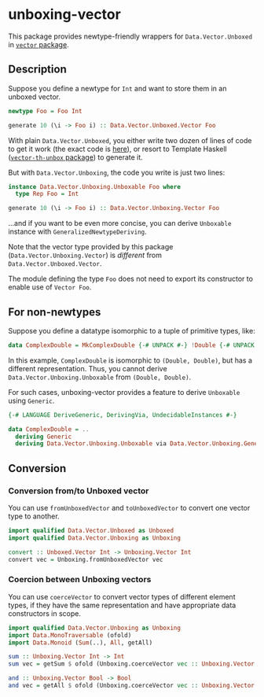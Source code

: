 # unboxing-vector

This package provides newtype-friendly wrappers for `Data.Vector.Unboxed` in [`vector` package](http://hackage.haskell.org/package/vector).

## Description

Suppose you define a newtype for `Int` and want to store them in an unboxed vector.

```haskell
newtype Foo = Foo Int

generate 10 (\i -> Foo i) :: Data.Vector.Unboxed.Vector Foo
```

With plain `Data.Vector.Unboxed`, you either write two dozen of lines of code to get it work (the exact code is [here](test/Foo.hs)), or resort to Template Haskell ([`vector-th-unbox` package](http://hackage.haskell.org/package/vector-th-unbox)) to generate it.

But with `Data.Vector.Unboxing`, the code you write is just two lines:

```haskell
instance Data.Vector.Unboxing.Unboxable Foo where
  type Rep Foo = Int

generate 10 (\i -> Foo i) :: Data.Vector.Unboxing.Vector Foo
```

...and if you want to be even more concise, you can derive `Unboxable` instance with `GeneralizedNewtypeDeriving`.

Note that the vector type provided by this package (`Data.Vector.Unboxing.Vector`) is *different* from `Data.Vector.Unboxed.Vector`.

The module defining the type `Foo` does not need to export its constructor to enable use of `Vector Foo`.

## For non-newtypes

Suppose you define a datatype isomorphic to a tuple of primitive types, like:

```haskell
data ComplexDouble = MkComplexDouble {-# UNPACK #-} !Double {-# UNPACK #-} !Double
```

In this example, `ComplexDouble` is isomorphic to `(Double, Double)`, but has a different representation. Thus, you cannot derive `Data.Vector.Unboxing.Unboxable` from `(Double, Double)`.

For such cases, unboxing-vector provides a feature to derive `Unboxable` using `Generic`.

```haskell
{-# LANGUAGE DeriveGeneric, DerivingVia, UndecidableInstances #-}

data ComplexDouble = ..
  deriving Generic
  deriving Data.Vector.Unboxing.Unboxable via Data.Vector.Unboxing.Generics ComplexDouble
```

## Conversion

### Conversion from/to Unboxed vector

You can use `fromUnboxedVector` and `toUnboxedVector` to convert one vector type to another.

```haskell
import qualified Data.Vector.Unboxed as Unboxed
import qualified Data.Vector.Unboxing as Unboxing

convert :: Unboxed.Vector Int -> Unboxing.Vector Int
convert vec = Unboxing.fromUnboxedVector vec
```

### Coercion between Unboxing vectors

You can use `coerceVector` to convert vector types of different element types, if they have the same representation and have appropriate data constructors in scope.

```haskell
import qualified Data.Vector.Unboxing as Unboxing
import Data.MonoTraversable (ofold)
import Data.Monoid (Sum(..), All, getAll)

sum :: Unboxing.Vector Int -> Int
sum vec = getSum $ ofold (Unboxing.coerceVector vec :: Unboxing.Vector (Sum Int)) -- OK

and :: Unboxing.Vector Bool -> Bool
and vec = getAll $ ofold (Unboxing.coerceVector vec :: Unboxing.Vector All) -- fails because the data constructor is not in scope
```
